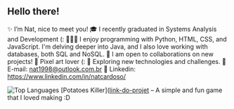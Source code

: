 ## Hello there!

✨ I’m Nat, nice to meet you! 
🎓 I recently graduated in Systems Analysis and Development (:
👩🏻‍💻 I enjoy programming with Python, HTML, CSS, and JavaScript. I'm delving deeper into Java,
   and I also love working with databases, both SQL and NoSQL.
👥 I am open to collaborations on new projects!
👾 Pixel art lover (:
📝 Exploring new technologies and challenges.
📩 E-mail: nat1998@outlook.com.br
🔗 Linkedin: https://www.linkedin.com/in/natcardoso/

![Top Languages](https://github-readme-stats.vercel.app/api/top-langs/?username=natcardoso&layout=compact&theme=radical)
[Potatoes Killer]([link-do-projet](https://github.com/nataliacrdso/PotatoesKiller) – A simple and fun game that I loved making :D

